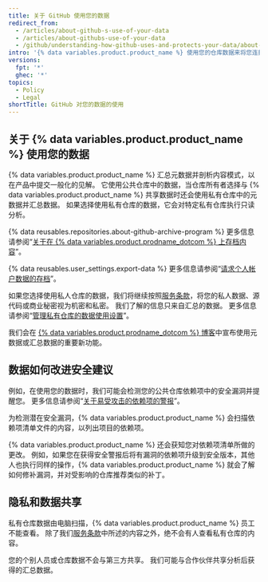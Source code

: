 ```yaml
---
title: 关于 GitHub 使用您的数据
redirect_from:
  - /articles/about-github-s-use-of-your-data
  - /articles/about-githubs-use-of-your-data
  - /github/understanding-how-github-uses-and-protects-your-data/about-githubs-use-of-your-data
intro: '{% data variables.product.product_name %} 使用您的仓库数据来将您连接到相关工具、人员、项目和信息。'
versions:
  fpt: '*'
  ghec: '*'
topics:
  - Policy
  - Legal
shortTitle: GitHub 对您的数据的使用
---
```


## 关于 {% data variables.product.product_name %} 使用您的数据

{% data variables.product.product_name %} 汇总元数据并剖析内容模式，以在产品中提交一般化的见解。 它使用公共仓库中的数据，当仓库所有者选择与 {% data variables.product.product_name %} 共享数据时还会使用私有仓库中的元数据并汇总数据。 如果选择使用私有仓库的数据，它会对特定私有仓库执行只读分析。

{% data reusables.repositories.about-github-archive-program %} 更多信息请参阅“[关于在 {% data variables.product.prodname_dotcom %} 上存档内容](/github/creating-cloning-and-archiving-repositories/about-archiving-content-and-data-on-github#about-the-github-archive-program)”。

{% data reusables.user_settings.export-data %} 更多信息请参阅“[请求个人帐户数据的存档](/articles/requesting-an-archive-of-your-personal-account-s-data)”。

如果您选择使用私人仓库的数据，我们将继续按照[服务条款](/free-pro-team@latest/github/site-policy/github-terms-of-service)，将您的私人数据、源代码或商业秘密视为机密和私密。 我们了解的信息只来自汇总的数据。 更多信息请参阅“[管理私有仓库的数据使用设置](/get-started/privacy-on-github/managing-data-use-settings-for-your-private-repository)”。

我们会在 [{% data variables.product.prodname_dotcom %} 博客](https://github.com/blog)中宣布使用元数据或汇总数据的重要新功能。

## 数据如何改进安全建议

例如，在使用您的数据时，我们可能会检测您的公共仓库依赖项中的安全漏洞并提醒您。 更多信息请参阅“[关于易受攻击的依赖项的警报](/github/managing-security-vulnerabilities/about-alerts-for-vulnerable-dependencies)”。

为检测潜在安全漏洞，{% data variables.product.product_name %} 会扫描依赖项清单文件的内容，以列出项目的依赖项。

{% data variables.product.product_name %} 还会获知您对依赖项清单所做的更改。 例如，如果您在获得安全警报后将有漏洞的依赖项升级到安全版本，其他人也执行同样的操作，{% data variables.product.product_name %} 就会了解如何修补漏洞，并对受影响的仓库推荐类似的补丁。

## 隐私和数据共享

私有仓库数据由电脑扫描，{% data variables.product.product_name %} 员工不能查看。 除了我们[服务条款](/free-pro-team@latest/github/site-policy/github-terms-of-service#3-access)中所述的内容之外，绝不会有人查看私有仓库的内容。

您的个别人员或仓库数据不会与第三方共享。 我们可能与合作伙伴共享分析后获得的汇总数据。
